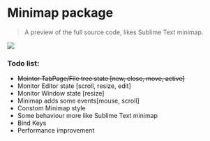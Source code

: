 # Minimap package
> A preview of the full source code, likes Sublime Text minimap.

![](https://github.com/fundon/atom-minimap/blob/master/resources/minimap-dark.png?raw=true)

### Todo list:

* ~~Mointor TabPage/File tree state [new, close, move, active]~~
* Monitor Editor state [scroll, resize, edit]
* Monitor Window state [resize]
* Minimap adds some events[mouse, scroll]
* Constom Minimap style
* Some behaviour more like Sublime Text minimap
* Bind Keys
* Performance improvement
